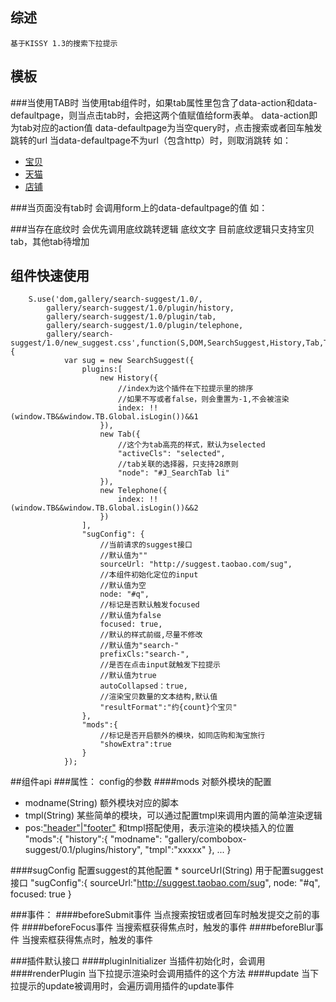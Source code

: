 ## 综述
    基于KISSY 1.3的搜索下拉提示
## 模板
###当使用TAB时
    当使用tab组件时，如果tab属性里包含了data-action和data-defaultpage，则当点击tab时，会把这两个值赋值给form表单。
    data-action即为tab对应的action值
    data-defaultpage为当空query时，点击搜索或者回车触发跳转的url
    当data-defaultpage不为url（包含http）时，则取消跳转
    如：
    <ul class="ks-switchable-nav" id="J_SearchTab">
        <li data-searchtype="item" data-action="http://s.taobao.com/search"
            data-defaultpage="http://list.taobao.com/browse/cat-0.htm" class="selected"><a
            href="" data-spm-anchor-id="1.1000386.0.34">宝贝</a>
        </li>
        <li data-searchtype="mall" data-defaultpage="http://www.tmall.com"
            data-action="http://list.tmall.com/search_product.htm">
            <a href="" data-spm-anchor-id="1.1000386.0.35">天猫</a>
        </li>
        <li data-searchtype="shop" data-defaultpage="http://shopsearch.taobao.com"
            data-action="http://shopsearch.taobao.com/browse/shop_search.htm">
            <a href="">店铺</a>
        </li>
    </ul>
###当页面没有tab时
    会调用form上的data-defaultpage的值
    如： <form data-defaultpage="http://s.taobao.com" action="xxxx"></form>
###当存在底纹时
    会优先调用底纹跳转逻辑
    <label for ="q"><span>底纹文字</span></label>
        目前底纹逻辑只支持宝贝tab，其他tab待增加
## 组件快速使用
        S.use('dom,gallery/search-suggest/1.0/,
            gallery/search-suggest/1.0/plugin/history,
            gallery/search-suggest/1.0/plugin/tab,
            gallery/search-suggest/1.0/plugin/telephone,
            gallery/search-suggest/1.0/new_suggest.css',function(S,DOM,SearchSuggest,History,Tab,Telephone){
                var sug = new SearchSuggest({
                    plugins:[
                        new History({
                            //index为这个插件在下拉提示里的排序
                            //如果不写或者false，则会重置为-1,不会被渲染
                            index: !!(window.TB&&window.TB.Global.isLogin())&&1
                        }),
                        new Tab({
                            //这个为tab高亮的样式，默认为selected
                            "activeCls": "selected",
                            //tab关联的选择器，只支持28原则
                            "node": "#J_SearchTab li"
                        }),
                        new Telephone({
                            index: !!(window.TB&&window.TB.Global.isLogin())&&2
                        })
                    ],
                    "sugConfig": {
                        //当前请求的suggest接口
                        //默认值为""
                        sourceUrl: "http://suggest.taobao.com/sug",
                        //本组件初始化定位的input
                        //默认值为空
                        node: "#q",
                        //标记是否默认触发focused
                        //默认值为false
                        focused: true,
                        //默认的样式前缀,尽量不修改
                        //默认值为"search-"
                        prefixCls:"search-",
                        //是否在点击input就触发下拉提示
                        //默认值为true
                        autoCollapsed：true,
                        //渲染宝贝数量的文本结构,默认值
                        "resultFormat":"约{count}个宝贝"
                    },
                    "mods":{
                        //标记是否开启额外的模块，如同店购和淘宝旅行
                        "showExtra":true
                    }
                });


##组件api
###属性： config的参数
####mods 对额外模块的配置
* modname(String)
    额外模块对应的脚本
* tmpl(String)
    某些简单的模块，可以通过配置tmpl来调用内置的简单渲染逻辑
* pos:<span>["header"|"footer"](String)
    和tmpl搭配使用，表示渲染的模块插入的位置
"mods":{
    "history":{
        "modname": "gallery/combobox-suggest/0.1/plugins/history",
        "tmpl":"xxxxx"
    },
    ...
}

####sugConfig 配置suggest的其他配置
    * sourceUrl(String)
        用于配置suggest接口
    "sugConfig":{
        sourceUrl:"http://suggest.taobao.com/sug",
        node: "#q",
        focused: true
    }

###事件：
####beforeSubmit事件
    当点搜索按钮或者回车时触发提交之前的事件
####beforeFocus事件
    当搜索框获得焦点时，触发的事件
####beforeBlur事件
    当搜索框获得焦点时，触发的事件

###插件默认接口
####pluginInitializer
    当插件初始化时，会调用
####renderPlugin
    当下拉提示渲染时会调用插件的这个方法
####update
    当下拉提示的update被调用时，会遍历调用插件的update事件
